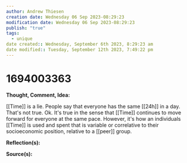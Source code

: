 ```yaml
---
author: Andrew Thiesen
creation date: Wednesday 06 Sep 2023-08:29:23
modification date: Wednesday 06 Sep 2023-08:29:23
publish: "true"
tags:
  - unique
date created:: Wednesday, September 6th 2023, 8:29:23 am
date modified:: Tuesday, September 12th 2023, 7:49:22 pm
---
```

# 1694003363

**Thought, Comment, Idea:**

[[Time]] is a lie. People say that everyone has the same [[24h]] in a day. That's not true. Ok. It's true in the sense that [[Time]] continues to move forward for everyone at the same pace. However, it's how an individuals [[Time]] is used and spent that is variable or correlative to their socioeconomic position, relative to a [[peer]] group. 

**Reflection(s):**

**Source(s):**
